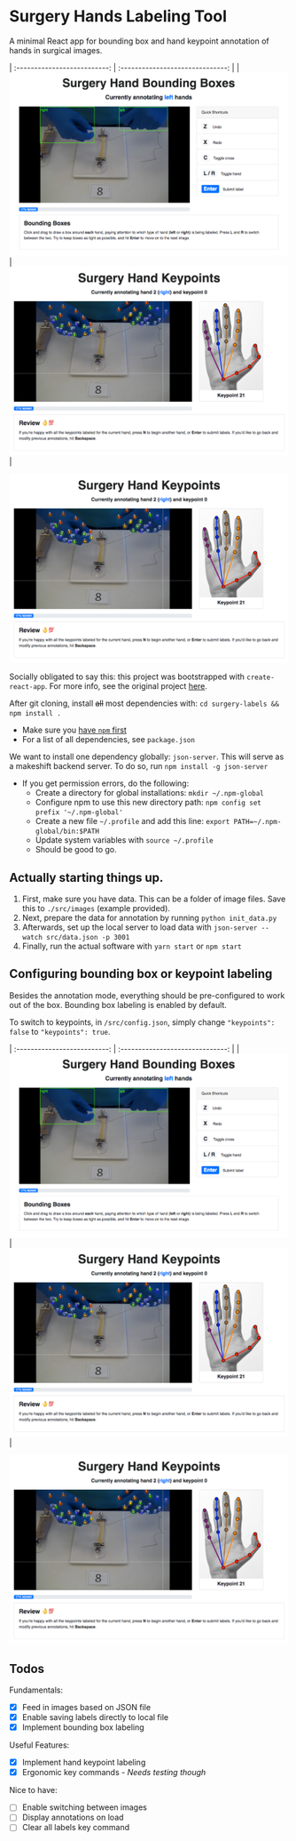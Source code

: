 # Surgery Hands Labeling Tool

A minimal React app for bounding box and hand keypoint annotation of hands in surgical images.

| :--------------------------: | :------------------------------: |
| ![](demo-pics/demo-bbox.png) | ![](demo-pics/demo-keypoint.png) |

![](demo-pics/demo-keypoint.png)

Socially obligated to say this: this project was bootstrapped with `create-react-app`. For more info, see the original project [here](https://github.com/facebook/create-react-app/blob/master/packages/react-scripts/template/README.md).

After git cloning, install ~~all~~ most dependencies with: `cd surgery-labels && npm install .`

- Make sure you [have `npm` first](https://www.npmjs.com/get-npm)
- For a list of all dependencies, see `package.json`

We want to install one dependency globally: `json-server`. This will serve as a makeshift backend server. To do so, run `npm install -g json-server`

- If you get permission errors, do the following:
  - Create a directory for global installations: `mkdir ~/.npm-global`
  - Configure npm to use this new directory path: `npm config set prefix '~/.npm-global'`
  - Create a new file `~/.profile` and add this line: `export PATH=~/.npm-global/bin:$PATH`
  - Update system variables with `source ~/.profile`
  - Should be good to go.

## Actually starting things up.

1. First, make sure you have data. This can be a folder of image files. Save this to `./src/images` (example provided).
2. Next, prepare the data for annotation by running `python init_data.py`
3. Afterwards, set up the local server to load data with `json-server --watch src/data.json -p 3001`
4. Finally, run the actual software with `yarn start` or `npm start`

## Configuring bounding box or keypoint labeling

Besides the annotation mode, everything should be pre-configured to work out of the box. Bounding box labeling is enabled by default.

To switch to keypoints, in `/src/config.json`, simply change `"keypoints": false` to `"keypoints": true`.

| :--------------------------: | :------------------------------: |
| ![](demo-pics/demo-bbox.png) | ![](demo-pics/demo-keypoint.png) |

![](demo-pics/demo-keypoint.png)

## Todos

Fundamentals:

- [x] Feed in images based on JSON file
- [x] Enable saving labels directly to local file
- [x] Implement bounding box labeling

Useful Features:

- [x] Implement hand keypoint labeling
- [x] Ergonomic key commands - _Needs testing though_

Nice to have:

- [ ] Enable switching between images
- [ ] Display annotations on load
- [ ] Clear all labels key command
